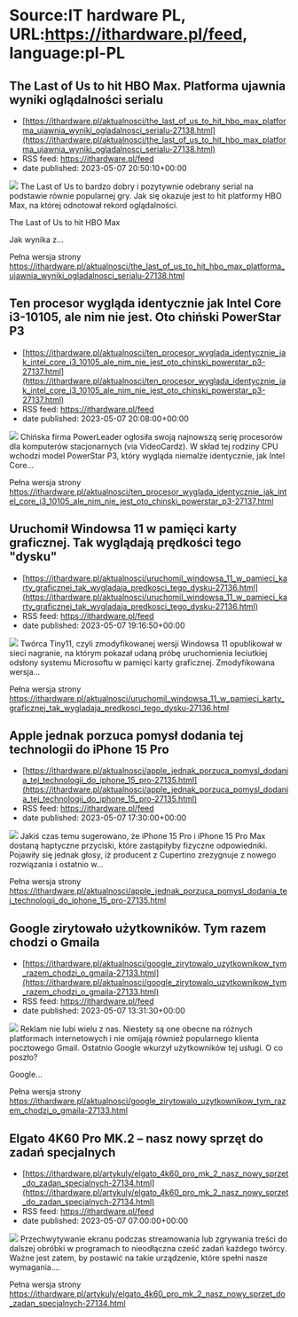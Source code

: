 # Source:IT hardware PL, URL:https://ithardware.pl/feed, language:pl-PL

## The Last of Us to hit HBO Max. Platforma ujawnia wyniki oglądalności serialu
 - [https://ithardware.pl/aktualnosci/the_last_of_us_to_hit_hbo_max_platforma_ujawnia_wyniki_ogladalnosci_serialu-27138.html](https://ithardware.pl/aktualnosci/the_last_of_us_to_hit_hbo_max_platforma_ujawnia_wyniki_ogladalnosci_serialu-27138.html)
 - RSS feed: https://ithardware.pl/feed
 - date published: 2023-05-07 20:50:10+00:00

<img src="https://ithardware.pl/artykuly/min/27138_1.jpg" />            The Last of Us to bardzo dobry i pozytywnie odebrany serial na podstawie r&oacute;wnie popularnej gry. Jak się okazuje jest to hit platformy HBO Max, na kt&oacute;rej odnotował rekord oglądalności.

The Last of Us to hit HBO Max

Jak wynika z...
            <p>Pełna wersja strony <a href="https://ithardware.pl/aktualnosci/the_last_of_us_to_hit_hbo_max_platforma_ujawnia_wyniki_ogladalnosci_serialu-27138.html">https://ithardware.pl/aktualnosci/the_last_of_us_to_hit_hbo_max_platforma_ujawnia_wyniki_ogladalnosci_serialu-27138.html</a></p>

## Ten procesor wygląda identycznie jak Intel Core i3-10105, ale nim nie jest. Oto chiński PowerStar P3
 - [https://ithardware.pl/aktualnosci/ten_procesor_wyglada_identycznie_jak_intel_core_i3_10105_ale_nim_nie_jest_oto_chinski_powerstar_p3-27137.html](https://ithardware.pl/aktualnosci/ten_procesor_wyglada_identycznie_jak_intel_core_i3_10105_ale_nim_nie_jest_oto_chinski_powerstar_p3-27137.html)
 - RSS feed: https://ithardware.pl/feed
 - date published: 2023-05-07 20:08:00+00:00

<img src="https://ithardware.pl/artykuly/min/27137_1.jpg" />            Chińska firma PowerLeader ogłosiła swoją najnowszą serię procesor&oacute;w dla komputer&oacute;w stacjonarnych (via VideoCardz). W skład tej rodziny CPU wchodzi model PowerStar P3, kt&oacute;ry wygląda niemalże identycznie, jak Intel Core...
            <p>Pełna wersja strony <a href="https://ithardware.pl/aktualnosci/ten_procesor_wyglada_identycznie_jak_intel_core_i3_10105_ale_nim_nie_jest_oto_chinski_powerstar_p3-27137.html">https://ithardware.pl/aktualnosci/ten_procesor_wyglada_identycznie_jak_intel_core_i3_10105_ale_nim_nie_jest_oto_chinski_powerstar_p3-27137.html</a></p>

## Uruchomił Windowsa 11 w pamięci karty graficznej. Tak wyglądają prędkości tego "dysku"
 - [https://ithardware.pl/aktualnosci/uruchomil_windowsa_11_w_pamieci_karty_graficznej_tak_wygladaja_predkosci_tego_dysku-27136.html](https://ithardware.pl/aktualnosci/uruchomil_windowsa_11_w_pamieci_karty_graficznej_tak_wygladaja_predkosci_tego_dysku-27136.html)
 - RSS feed: https://ithardware.pl/feed
 - date published: 2023-05-07 19:16:50+00:00

<img src="https://ithardware.pl/artykuly/min/27136_1.jpg" />            Tw&oacute;rca Tiny11, czyli zmodyfikowanej wersji Windowsa 11&nbsp;opublikował w sieci nagranie, na kt&oacute;rym pokazał udaną pr&oacute;bę uruchomienia leciutkiej odsłony systemu Microsoftu w pamięci karty graficznej. Zmodyfikowana wersja...
            <p>Pełna wersja strony <a href="https://ithardware.pl/aktualnosci/uruchomil_windowsa_11_w_pamieci_karty_graficznej_tak_wygladaja_predkosci_tego_dysku-27136.html">https://ithardware.pl/aktualnosci/uruchomil_windowsa_11_w_pamieci_karty_graficznej_tak_wygladaja_predkosci_tego_dysku-27136.html</a></p>

## Apple jednak porzuca pomysł dodania tej technologii do iPhone 15 Pro
 - [https://ithardware.pl/aktualnosci/apple_jednak_porzuca_pomysl_dodania_tej_technologii_do_iphone_15_pro-27135.html](https://ithardware.pl/aktualnosci/apple_jednak_porzuca_pomysl_dodania_tej_technologii_do_iphone_15_pro-27135.html)
 - RSS feed: https://ithardware.pl/feed
 - date published: 2023-05-07 17:30:00+00:00

<img src="https://ithardware.pl/artykuly/min/27135_1.jpg" />            Jakiś czas temu sugerowano, że iPhone 15 Pro i iPhone 15 Pro Max dostaną&nbsp;haptyczne przyciski, kt&oacute;re zastąpiłyby fizyczne odpowiedniki. Pojawiły się jednak głosy, iż producent z Cupertino zrezygnuje z nowego rozwiązania i ostatnio w...
            <p>Pełna wersja strony <a href="https://ithardware.pl/aktualnosci/apple_jednak_porzuca_pomysl_dodania_tej_technologii_do_iphone_15_pro-27135.html">https://ithardware.pl/aktualnosci/apple_jednak_porzuca_pomysl_dodania_tej_technologii_do_iphone_15_pro-27135.html</a></p>

## Google zirytowało użytkowników. Tym razem chodzi o Gmaila
 - [https://ithardware.pl/aktualnosci/google_zirytowalo_uzytkownikow_tym_razem_chodzi_o_gmaila-27133.html](https://ithardware.pl/aktualnosci/google_zirytowalo_uzytkownikow_tym_razem_chodzi_o_gmaila-27133.html)
 - RSS feed: https://ithardware.pl/feed
 - date published: 2023-05-07 13:31:30+00:00

<img src="https://ithardware.pl/artykuly/min/27133_1.jpg" />            Reklam nie lubi wielu z nas. Niestety są one obecne na r&oacute;żnych platformach internetowych i nie omijają r&oacute;wnież popularnego klienta pocztowego Gmail. Ostatnio Google wkurzył użytkownik&oacute;w tej usługi. O co poszło?

Google...
            <p>Pełna wersja strony <a href="https://ithardware.pl/aktualnosci/google_zirytowalo_uzytkownikow_tym_razem_chodzi_o_gmaila-27133.html">https://ithardware.pl/aktualnosci/google_zirytowalo_uzytkownikow_tym_razem_chodzi_o_gmaila-27133.html</a></p>

## Elgato 4K60 Pro MK.2 – nasz nowy sprzęt do zadań specjalnych
 - [https://ithardware.pl/artykuly/elgato_4k60_pro_mk_2_nasz_nowy_sprzet_do_zadan_specjalnych-27134.html](https://ithardware.pl/artykuly/elgato_4k60_pro_mk_2_nasz_nowy_sprzet_do_zadan_specjalnych-27134.html)
 - RSS feed: https://ithardware.pl/feed
 - date published: 2023-05-07 07:00:00+00:00

<img src="https://ithardware.pl/artykuly/min/27134_1.jpg" />            Przechwytywanie ekranu podczas streamowania lub zgrywania treści do dalszej obr&oacute;bki w programach to nieodłączna cześć zadań każdego tw&oacute;rcy. Ważne jest zatem, by postawić na takie urządzenie, kt&oacute;re spełni nasze wymagania....
            <p>Pełna wersja strony <a href="https://ithardware.pl/artykuly/elgato_4k60_pro_mk_2_nasz_nowy_sprzet_do_zadan_specjalnych-27134.html">https://ithardware.pl/artykuly/elgato_4k60_pro_mk_2_nasz_nowy_sprzet_do_zadan_specjalnych-27134.html</a></p>

